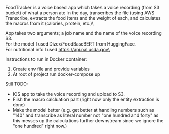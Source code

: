 FoodTracker is a voice based app which takes a voice recording (from S3 bucket) of what a person ate in the day, transcribes the file (using AWS Transcribe, extracts the food items and the weight of each, and calculates the macros from it (calories, protein, etc.)\

App takes two arguments; a job name and the name of the voice recording S3.\
For the model I used Dizex/FoodBaseBERT from HuggingFace.\
For nutritional info I used https://api.nal.usda.gov\


Instructions to run in Docker container:
1. Create env file and provide variables
2. At root of project run docker-compose up


Still TODO:
- IOS app to take the voice recording and upload to S3.
- Fiish the macro calcluation part (right now only the entity extraction is done)
- Make the model better (e.g. get better at handling numbers such as "140" and transcribe as literal number not "one hundred and forty" as this messes up the calculations further downstream since we ignore the "one hundred" right now.)